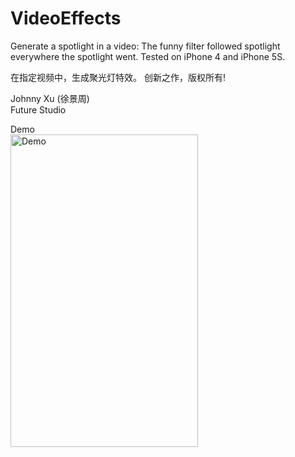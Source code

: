 # VideoEffects
Generate a spotlight in a video: The funny filter followed spotlight everywhere the spotlight went. Tested on iPhone 4 and iPhone 5S.

  在指定视频中，生成聚光灯特效。 创新之作，版权所有!

Johnny Xu (徐景周)  
Future Studio  

Demo  
<img src="https://github.com/xujingzhou/VideoEffects/blob/master/Resource/Demo/Demo.gif" width = "300" height = "500" alt="Demo" align=center />
